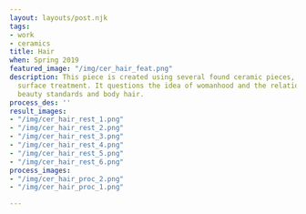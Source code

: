 ```yaml
---
layout: layouts/post.njk
tags:
- work
- ceramics
title: Hair
when: Spring 2019
featured_image: "/img/cer_hair_feat.png"
description: This piece is created using several found ceramic pieces, modified by
  surface treatment. It questions the idea of womanhood and the relationship between
  beauty standards and body hair.
process_des: ''
result_images:
- "/img/cer_hair_rest_1.png"
- "/img/cer_hair_rest_2.png"
- "/img/cer_hair_rest_3.png"
- "/img/cer_hair_rest_4.png"
- "/img/cer_hair_rest_5.png"
- "/img/cer_hair_rest_6.png"
process_images:
- "/img/cer_hair_proc_2.png"
- "/img/cer_hair_proc_1.png"

---
```

